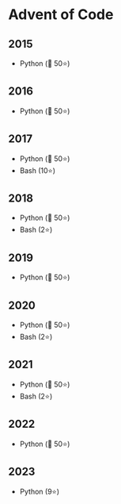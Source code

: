 # Advent of Code

## 2015

- Python (🎄 50⭐)

## 2016

- Python (🎄 50⭐)

## 2017

- Python (🎄 50⭐)
- Bash (10⭐)

## 2018

- Python (🎄 50⭐)
- Bash (2⭐)

## 2019

- Python (🎄 50⭐)

## 2020

- Python (🎄 50⭐)
- Bash (2⭐)

## 2021

- Python (🎄 50⭐)
- Bash (2⭐)

## 2022

- Python (🎄 50⭐)

## 2023

- Python (9⭐)
